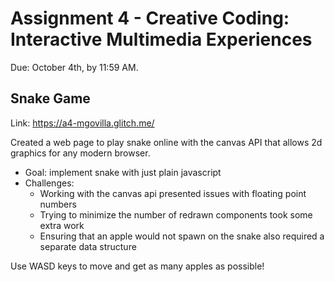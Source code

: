 Assignment 4 - Creative Coding: Interactive Multimedia Experiences
===

Due: October 4th, by 11:59 AM.

## Snake Game

Link: https://a4-mgovilla.glitch.me/

Created a web page to play snake online with the canvas API that allows 2d graphics for any modern browser. 
- Goal: implement snake with just plain javascript
- Challenges:
  - Working with the canvas api presented issues with floating point numbers 
  - Trying to minimize the number of redrawn components took some extra work
  - Ensuring that an apple would not spawn on the snake also required a separate data structure

Use WASD keys to move and get as many apples as possible!
